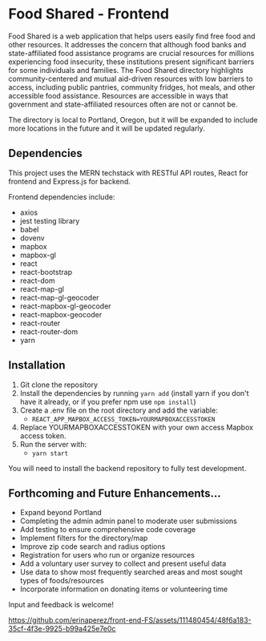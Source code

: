 # Food Shared - Frontend

Food Shared is a web application that helps users easily find free food and other resources. It addresses the concern that although food banks and state-affiliated food assistance programs are crucial resources for millions experiencing food insecurity, these institutions present significant barriers for some individuals and families. The Food Shared directory highlights community-centered and mutual aid-driven resources with low barriers to access, including public pantries, community fridges, hot meals, and other accessible food assistance. Resources are accessible in ways that government and state-affiliated resources often are not or cannot be. 

The directory is local to Portland, Oregon, but it will be expanded to include more locations in the future and it will be updated regularly. 

## Dependencies 
This project uses the MERN techstack with RESTful API routes, React for frontend and Express.js for backend. 

Frontend dependencies include: 
 * axios
 * jest testing library
 * babel
 * dovenv
 * mapbox
 * mapbox-gl
 * react
 * react-bootstrap
 * react-dom
 * react-map-gl
 * react-map-gl-geocoder
 * react-mapbox-gl-geocoder
 * react-mapbox-geocoder
 * react-router
 * react-router-dom
 * yarn

## Installation
1. Git clone the repository
2. Install the dependencies by running `yarn add` (install yarn if you don't have it already, or if you prefer npm use `npm install`)
3. Create a  .env file on the root directory and add the variable:
    -   ```REACT_APP_MAPBOX_ACCESS_TOKEN=YOURMAPBOXACCESSTOKEN```
4. Replace YOURMAPBOXACCESSTOKEN with your own access Mapbox access token.
5. Run the server with:
    -   ```yarn start```

You will need to install the backend repository to fully test development. 

## Forthcoming and Future Enhancements... 
 - Expand beyond Portland
 - Completing the admin admin panel to moderate user submissions
 - Add testing to ensure comprehensive code coverage
 - Implement filters for the directory/map
 - Improve zip code search and radius options
 - Registration for users who run or organize resources
 - Add a voluntary user survey to collect and present useful data
 - Use data to show most frequently searched areas and most sought types of foods/resources
 - Incorporate information on donating items or volunteering time



Input and feedback is welcome!

https://github.com/erinaperez/front-end-FS/assets/111480454/48f6a183-35cf-4f3e-9925-b99a425e7e0c
